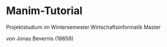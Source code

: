 # Manim-Tutorial
Projektstudium im Wintersemester Wirtschaftsinformatik Master

von Jonas Bevernis (16859)
